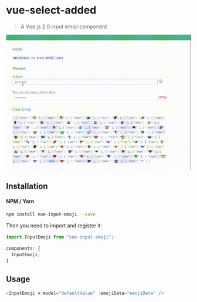 # vue-select-added

> A Vue.js 2.0 input emoji component

<p align="center">
  <img src="emojitest.gif" width="750" alt="test"/>
</p>

## Installation

#### NPM / Yarn

```bash
npm install vue-input-emoji --save
```

Then you need to import and register it:

```js
import InputEmoji from "vue-input-emoji";
```

```js
components: {
  InputEmoji;
}
```

## Usage

```js
<InputEmoji v-model="defaultValue" :emojiData="emojiData" />
```
